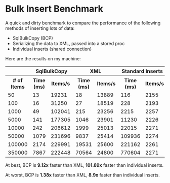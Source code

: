 Bulk Insert Benchmark
=====================

A quick and dirty benchmark to compare the performance of the following methods of inserting lots of data:

- SqlBulkCopy (BCP)
- Serializing the data to XML, passed into a stored proc
- Individual inserts (shared connection)

Here are the results on my machine:


<table>
	<tr>
		<th></th>
		<th colspan="2">SqlBulkCopy</th>
		<th colspan="2">XML</th>
		<th colspan="2">Standard Inserts</th>
	</tr>
	<tr>
		<th># of Items</th>
		<th>Time (ms)</th>
		<th>Items/s</th>
		<th>Time (ms)</th>
		<th>Items/s</th>
		<th>Time (ms)</th>
		<th>Items/s</th>
	</tr>
	<tr>
		<td>50</td><td> 13 </td><td> 19231 </td><td> 18 </td><td> 13889 </td><td> 116 </td><td> 2155 </td>
	</tr>
	<tr>
		<td>100</td><td> 16 </td><td> 31250 </td><td> 27 </td><td> 18519 </td><td> 228 </td><td> 2193 </td>
	</tr>
	<tr>
		<td>1000</td><td> 49 </td><td> 102041 </td><td> 215 </td><td> 23256 </td><td> 2215 </td><td> 2257 </td>
	</tr>
	<tr>
		<td>5000</td><td> 141 </td><td> 177305 </td><td> 1046 </td><td> 23901 </td><td> 11230 </td><td> 2226 </td>
	</tr>
	<tr>
		<td>10000</td><td> 242 </td><td> 206612 </td><td> 1999 </td><td> 25013 </td><td> 22015 </td><td> 2271 </td>
	</tr>
	<tr>
		<td>50000</td><td> 1079 </td><td> 231696 </td><td> 9837 </td><td> 25414 </td><td> 109936 </td><td> 2274 </td>
	</tr>
	<tr>
		<td>100000</td><td> 2174 </td><td> 229991 </td><td> 19531 </td><td> 25600 </td><td> 221162 </td><td> 2261 </td>
	</tr>
	<tr>
		<td>350000</td><td> 7867 </td><td> 222448 </td><td> 70564 </td><td> 24800 </td><td> 770604 </td><td> 2271 </td>
	</tr>
</table>

At best, BCP is **9.12x** faster than XML, **101.89x** faster than individual inserts.

At worst, BCP is **1.38x** faster than XML, **8.9x** faster than individual inserts.
